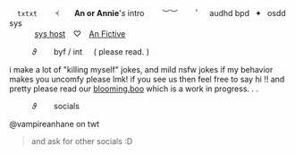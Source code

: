 　`txtxt`　　 𖨂　　**An  or  Annie**'*s*  intro
 　　︶︶　　 ﾟ  　audhd  bpd⠀✦⠀osdd sys  
  ⠀⠀⠀⠀ [sys host](https://pluralpedia.org/w/Host)　♡　[An Fictive](https://projectsekai.fandom.com/Shiraishi_An) ⠀⠀⠀

  
  ⠀⠀⠀⠀𝜗⠀⠀⠀byf / int⠀⠀( please read. )  ⠀⠀⠀⠀⠀⠀⠀⠀⠀⠀

i make a lot of "killing myself" jokes, and mild nsfw jokes if my behavior makes you uncomfy please lmk! if you see us then feel free to say hi !!  and pretty please read our [blooming.boo](https://blooming.boo/ankoha) which is a work in progress. . . 


⠀⠀⠀⠀𝜗⠀⠀⠀socials ⠀⠀⠀⠀⠀⠀⠀⠀⠀⠀

@vampireanhane on twt

> and ask for other socials :D
